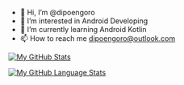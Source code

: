 - 👋 Hi, I’m @dipoengoro
- 👀 I’m interested in Android Developing
- 🌱 I’m currently learning Android Kotlin
- 📫 How to reach me dipoengoro@outlook.com

[![My GitHub Stats](https://github-readme-stats.vercel.app/api/?username=dipoengoro&count_private=true&theme=tokyonight&showicons=true)]()

[![My GitHub Language Stats](https://github-readme-stats.vercel.app/api/top-langs/?username=dipoengoro&langs_count=5&theme=tokyonight)]()


<!---
dipoengoro/dipoengoro is a ✨ special ✨ repository because its `README.md` (this file) appears on your GitHub profile.
You can click the Preview link to take a look at your changes.
--->
